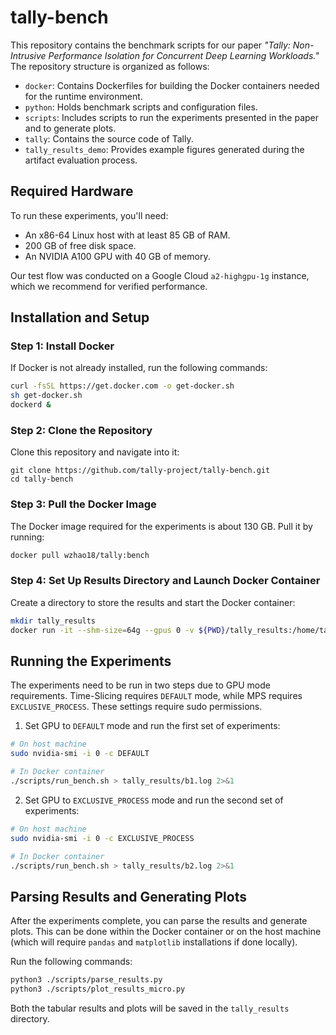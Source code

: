 # tally-bench

This repository contains the benchmark scripts for our paper *"Tally: Non-Intrusive Performance Isolation for Concurrent Deep Learning Workloads."* The repository structure is organized as follows:

- `docker`: Contains Dockerfiles for building the Docker containers needed for the runtime environment.
- `python`: Holds benchmark scripts and configuration files.
- `scripts`: Includes scripts to run the experiments presented in the paper and to generate plots.
- `tally`: Contains the source code of Tally.
- `tally_results_demo`: Provides example figures generated during the artifact evaluation process.

## Required Hardware
To run these experiments, you'll need:
- An x86-64 Linux host with at least 85 GB of RAM.
- 200 GB of free disk space.
- An NVIDIA A100 GPU with 40 GB of memory.

Our test flow was conducted on a Google Cloud `a2-highgpu-1g` instance, which we recommend for verified performance.

## Installation and Setup

### Step 1: Install Docker

If Docker is not already installed, run the following commands:

```bash
curl -fsSL https://get.docker.com -o get-docker.sh
sh get-docker.sh
dockerd &
```

### Step 2: Clone the Repository
Clone this repository and navigate into it:
```
git clone https://github.com/tally-project/tally-bench.git
cd tally-bench
```

### Step 3: Pull the Docker Image
The Docker image required for the experiments is about 130 GB. Pull it by running:
```bash
docker pull wzhao18/tally:bench
```

### Step 4: Set Up Results Directory and Launch Docker Container
Create a directory to store the results and start the Docker container:
```bash
mkdir tally_results
docker run -it --shm-size=64g --gpus 0 -v ${PWD}/tally_results:/home/tally-bench/tally_results wzhao18/tally:bench /bin/bash
```

## Running the Experiments
The experiments need to be run in two steps due to GPU mode requirements. Time-Slicing requires `DEFAULT` mode, while MPS requires `EXCLUSIVE_PROCESS`. These settings require sudo permissions.
1. Set GPU to `DEFAULT` mode and run the first set of experiments:
```bash
# On host machine
sudo nvidia-smi -i 0 -c DEFAULT

# In Docker container
./scripts/run_bench.sh > tally_results/b1.log 2>&1
```
2. Set GPU to `EXCLUSIVE_PROCESS` mode and run the second set of experiments:
```bash
# On host machine
sudo nvidia-smi -i 0 -c EXCLUSIVE_PROCESS

# In Docker container
./scripts/run_bench.sh > tally_results/b2.log 2>&1
```

## Parsing Results and Generating Plots
After the experiments complete, you can parse the results and generate plots. This can be done within the Docker container or on the host machine (which will require `pandas` and `matplotlib` installations if done locally).

Run the following commands:
```bash
python3 ./scripts/parse_results.py
python3 ./scripts/plot_results_micro.py
```
Both the tabular results and plots will be saved in the `tally_results` directory.

